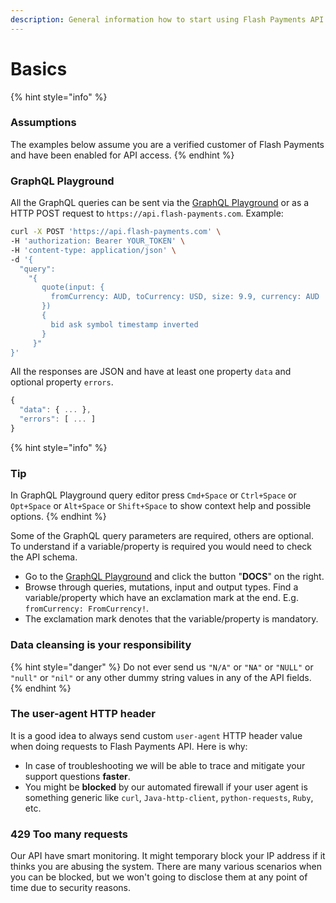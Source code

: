 ```yaml
---
description: General information how to start using Flash Payments API
---
```


# Basics

{% hint style="info" %}
### Assumptions

The examples below assume you are a verified customer of Flash Payments and have been enabled for API access.
{% endhint %}

### GraphQL Playground

All the GraphQL queries can be sent via the [GraphQL Playground](https://api.flash-payments.com/) or as a HTTP POST request to `https://api.flash-payments.com`. Example:

```bash
curl -X POST 'https://api.flash-payments.com' \
-H 'authorization: Bearer YOUR_TOKEN' \
-H 'content-type: application/json' \
-d '{
  "query":
    "{
       quote(input: {
         fromCurrency: AUD, toCurrency: USD, size: 9.9, currency: AUD
       })
       {
         bid ask symbol timestamp inverted
       }
     }"
}'
```

All the responses are JSON and have at least one property `data` and optional property `errors`.

```javascript
{
  "data": { ... },
  "errors": [ ... ]
}
```

{% hint style="info" %}
### Tip

In GraphQL Playground query editor press `Cmd+Space` or `Ctrl+Space` or `Opt+Space` or `Alt+Space` or `Shift+Space` to show context help and possible options.
{% endhint %}

Some of the GraphQL query parameters are required, others are optional. To understand if a variable/property is required you would need to check the API schema.

* Go to the [GraphQL Playground](https://api.flash-payments.com/) and click the button "**DOCS**" on the right.
* Browse through queries, mutations, input and output types. Find a variable/property which have an exclamation mark at the end. E.g. `fromCurrency: FromCurrency!`.
* The exclamation mark denotes that the variable/property is mandatory.

### Data cleansing is your responsibility

{% hint style="danger" %}
Do not ever send us `"N/A"` or `"NA"` or `"NULL"` or `"null"` or `"nil"` or any other dummy string values in any of the API fields.
{% endhint %}

### The user-agent HTTP header

It is a good idea to always send custom `user-agent` HTTP header value when doing requests to Flash Payments API. Here is why:

* In case of troubleshooting we will be able to trace and mitigate your support questions **faster**.
* You might be **blocked** by our automated firewall if your user agent is something generic like `curl`, `Java-http-client`, `python-requests`, `Ruby`, etc.

### 429 Too many requests

Our API have smart monitoring. It might temporary block your IP address if it thinks you are abusing the system. There are many various scenarios when you can be blocked, but we won't going to disclose them at any point of time due to security reasons.
